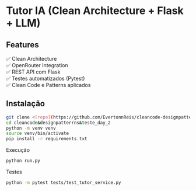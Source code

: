 # Tutor IA (Clean Architecture + Flask + LLM)

## Features
✅ Clean Architecture  
✅ OpenRouter Integration  
✅ REST API com Flask  
✅ Testes automatizados (Pytest)  
✅ Clean Code e Patterns aplicados

## Instalação
```bash
git clone <[repo](https://github.com/EvertonnReis/cleancode-designpatterrns-teste_day_2.git)>
cd cleancode&designpatterrns&teste_day_2
python -m venv venv
source venv/bin/activate
pip install -r requirements.txt
```
Execução
```bash
python run.py
```
Testes
```bash
python -m pytest tests/test_tutor_service.py
```
